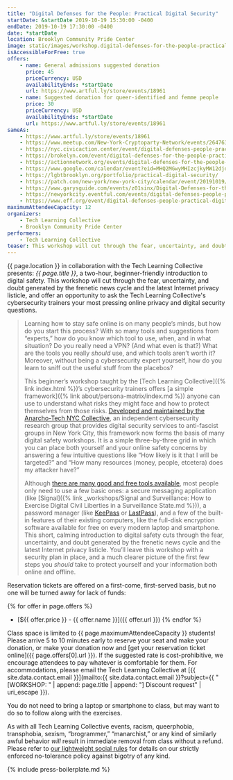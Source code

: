 ```yaml
---
title: "Digital Defenses for the People: Practical Digital Security"
startDate: &startDate 2019-10-19 15:30:00 -0400
endDate: 2019-10-19 17:30:00 -0400
date: *startDate
location: Brooklyn Community Pride Center
image: static/images/workshop.digital-defenses-for-the-people-practical-digital-security.rectangle.png
isAccessibleForFree: true
offers:
    - name: General admissions suggested donation
      price: 45
      priceCurrency: USD
      availabilityEnds: *startDate
      url: https://www.artful.ly/store/events/18961
    - name: Suggested donation for queer-identified and femme people
      price: 30
      priceCurrency: USD
      availabilityEnds: *startDate
      url: https://www.artful.ly/store/events/18961
sameAs:
    - https://www.artful.ly/store/events/18961
    - https://www.meetup.com/New-York-Cryptoparty-Network/events/264763065/
    - https://nyc.civicaction.center/event/digital-defenses-people-practical-digital-security
    - https://brokelyn.com/event/digital-defenses-for-the-people-practical-digital-security/
    - https://actionnetwork.org/events/digital-defenses-for-the-people-practical-digital-security
    - https://www.google.com/calendar/event?eid=MHQ2MGwyMHIzcjkyMW12djdkazl0a2xoZTUgbGdidGJyb29rbHluLm9yZ181cmthN3I3aGRxb3BnMjY1Nm45dG40b2lqY0Bn&ctz=America/New_York
    - https://lgbtbrooklyn.org/portfolio/practical-digital-security/
    - https://patch.com/new-york/new-york-city/calendar/event/20191019/660847/digital-defenses-for-the-people-practical-digital-security
    - https://www.garysguide.com/events/z01sinx/Digital-Defenses-for-the-People-Practical-Digital-Security
    - https://newyorkcity.eventful.com/events/digital-defenses-people-practical-digital-security-/E0-001-131216216-2
    - https://www.eff.org/event/digital-defenses-people-practical-digital-security
maximumAttendeeCapacity: 12
organizers:
    - Tech Learning Collective
    - Brooklyn Community Pride Center
performers:
    - Tech Learning Collective
teaser: This workshop will cut through the fear, uncertainty, and doubt generated by the frenetic news cycle and the latest Internet privacy listicle, and offer an opportunity to ask the Tech Learning Collective&rsquo;s cybersecurity trainers your most pressing online privacy and digital security questions.
---
```


{{ page.location }} in collaboration with the Tech Learning Collective presents: *{{ page.title }}*, a two-hour, beginner-friendly introduction to digital safety. This workshop will cut through the fear, uncertainty, and doubt generated by the frenetic news cycle and the latest Internet privacy listicle, and offer an opportunity to ask the Tech Learning Collective's cybersecurity trainers your most pressing online privacy and digital security questions.

> Learning how to stay safe online is on many people&rsquo;s minds, but how do you start this process? With so many tools and suggestions from &ldquo;experts,&rdquo; how do you know which tool to use, when, and in what situation? Do you really need a VPN? (And what even is that?) What are the tools you really *should* use, and which tools aren&rsquo;t worth it? Moreover, without being a cybersecurity expert yourself, how do you learn to sniff out the useful stuff from the placebos?
>
> This beginner&rsquo;s workshop taught by the [Tech Learning Collective]({% link index.html %})&rsquo;s cybersecurity trainers offers [a simple framework]({% link about/persona-matrix/index.md %}) anyone can use to understand what risks they might face and how to protect themselves from those risks. [Developed and maintained by the Anarcho-Tech NYC Collective](https://github.com/AnarchoTechNYC/meta/wiki/Persona-based-training-matrix), an independent cybersecurity research group that provides digital security services to anti-fascist groups in New York City, this framework now forms the basis of many digital safety workshops. It is a simple three-by-three grid in which you can place both yourself and your online safety concerns by answering a few intuitive questions like &ldquo;How likely is it that I will be targeted?&rdquo; and &ldquo;How many resources (money, people, etcetera) does my attacker have?&rdquo;
>
> Although [there are many good and free tools available](https://prism-break.org/en/), most people only need to use a few basic ones: a secure messaging application (like [Signal]({% link _workshops/Signal and Surveillance: How to Exercise Digital Civil Liberties in a Surveillance State.md %})), a password manager (like [KeePass](https://keepass.info/) or [LastPass](https://lastpass.com/)), and a few of the built-in features of their existing computers, like the full-disk encryption software available for free on every modern laptop and smartphone. This short, calming introduction to digital safety cuts through the fear, uncertainty, and doubt generated by the frenetic news cycle and the latest Internet privacy listicle. You&rsquo;ll leave this workshop with a security plan in place, and a much clearer picture of the first few steps you *should* take to protect yourself and your information both online and offline.

Reservation tickets are offered on a first-come, first-served basis, but no one will be turned away for lack of funds:

{% for offer in page.offers %}
* [${{ offer.price }} - {{ offer.name }}]({{ offer.url }})
{% endfor %}

Class space is limited to {{ page.maximumAttendeeCapacity }} students! Please arrive 5 to 10 minutes early to reserve your seat and make your donation, or make your donation now and [get your reservation ticket online]({{ page.offers[0].url }}). If the suggested rate is cost-prohibitive, we encourage attendees to pay whatever is comfortable for them. For accommodations, please email the Tech Learning Collective at [{{ site.data.contact.email }}](mailto:{{ site.data.contact.email }}?subject={{ "[WORKSHOP: " | append: page.title | append: "] Discount request" | uri_escape }}).

You do not need to bring a laptop or smartphone to class, but may want to do so to follow along with the exercises.

As with all Tech Learning Collective events, racism, queerphobia, transphobia, sexism, &ldquo;brogrammer,&rdquo; &ldquo;manarchist,&rdquo; or any kind of similarly awful behavior *will* result in immediate removal from class without a refund. Please refer to [our lightweight social rules](https://github.com/AnarchoTechNYC/meta/wiki/Social-rules) for details on our strictly enforced no-tolerance policy against bigotry of any kind.

{% include press-boilerplate.md %}
